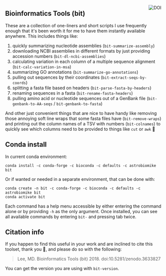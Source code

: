 <a href="https://zenodo.org/badge/latestdoi/59388885"><img align="right" src="https://zenodo.org/badge/59388885.svg" alt="DOI"></a>
## Bioinformatics Tools (bit)
These are a collection of one-liners and short scripts I use frequently enough that it's been worth it for me to have them instantly available anywhere. This includes things like: 
1. quickly summarizing nucleotide assemblies (`bit-summarize-assembly`)
2. downloading NCBI assemblies in different formats by just providing accession numbers (`bit-dl-ncbi-assemblies`)
3. calculating variation in each column of a multiple sequence alignment (`bit-calc-variation-in-msa`)
4. summarizing GO annotations (`bit-summarize-go-annotations`)
5. pulling out sequences by their coordinates (`bit-extract-seqs-by-coords`)
6. splitting a fasta file based on headers (`bit-parse-fasta-by-headers`)
7. renaming sequences in a fasta (`bit-rename-fasta-headers`)
8. pulling amino acid or nucleotide sequences out of a GenBank file (`bit-genbank-to-AA-seqs` / `bit-genbank-to-fasta`)


And other just convenient things that are nice to have handy like removing those annoying soft line wraps that some fasta files have (`bit-remove-wraps`) and printing out the column names of a TSV with numbers (`bit-colnames`) to quickly see which columns need to be provided to things like `cut` or `awk` 🙂

## Conda install

In current conda environment:

```
conda install -c conda-forge -c bioconda -c defaults -c astrobiomike bit
```

Or if wanted or needed in a separate environment, that can be done with:

```
conda create -n bit -c conda-forge -c bioconda -c defaults -c astrobiomike bit
conda activate bit
```

Each command has a help menu accessible by either entering the command alone or by providing `-h` as the only argument. Once installed, you can see all available commands by entering `bit-` and pressing tab twice.

## Citation info
If you happen to find this useful in your work and are inclined to cite this toolset, thank you 🙂, and please do so with the following: 

>Lee, MD. Bioinformatics Tools (bit) 2018. doi:10.5281/zenodo.3633827

You can get the version you are using with `bit-version`.
